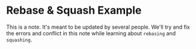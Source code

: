 # Rebase & Squash Example

This is a note. It's meant to be updated by several people.
We'll try and fix the errors and conflict in this note while learning about `rebasing` and `squashing`.
